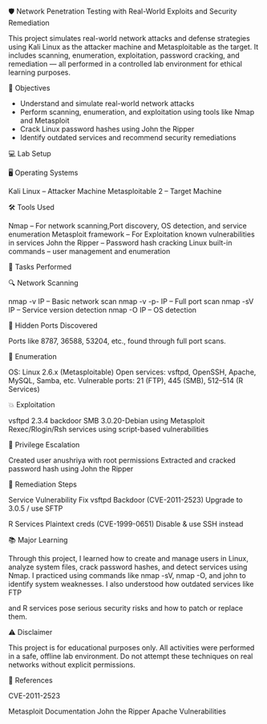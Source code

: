 🛡 Network Penetration Testing with Real-World Exploits and Security Remediation

This project simulates real-world network attacks and defense strategies using Kali Linux as the attacker machine and Metasploitable as the target. It includes scanning, enumeration, exploitation, password cracking, and remediation — all performed in a controlled lab environment for ethical learning purposes.

🎯 Objectives


- Understand and simulate real-world network attacks
- Perform scanning, enumeration, and exploitation using tools like Nmap and Metasploit
- Crack Linux password hashes using John the Ripper
- Identify outdated services and recommend security remediations

💻 Lab Setup

🖥 Operating Systems

Kali Linux – Attacker Machine
Metasploitable 2 – Target Machine

🛠 Tools Used

Nmap – For network scanning,Port discovery, OS detection, and service enumeration 
Metasploit framework –  For Exploitation known vulnerabilities in services 
John the Ripper – Password hash cracking
Linux built-in commands – user management and enumeration

🚀 Tasks Performed

🔍 Network Scanning

nmap -v IP – Basic network scan
nmap -v -p- IP – Full port scan
nmap -sV IP – Service version detection
nmap -O IP – OS detection

🔐 Hidden Ports Discovered

Ports like 8787, 36588, 53204,
etc., found through full port scans.

📡 Enumeration

OS: Linux 2.6.x (Metasploitable)
Open services: vsftpd, OpenSSH, Apache, MySQL, Samba, etc.
Vulnerable ports: 21 (FTP), 445 (SMB), 512–514 (R Services)

💥 Exploitation

vsftpd 2.3.4 backdoor
SMB 3.0.20-Debian using Metasploit
Rexec/Rlogin/Rsh services using script-based vulnerabilities

👤 Privilege Escalation

Created user anushriya with root permissions
Extracted and cracked password hash using John the Ripper


🔧 Remediation Steps

Service	Vulnerability	Fix
vsftpd	Backdoor (CVE-2011-2523)	Upgrade to 3.0.5 / use SFTP

R Services	Plaintext creds (CVE-1999-0651)	Disable & use SSH instead

📚 Major Learning

Through this project, I learned how to create and manage users in Linux, analyze system files, crack password hashes, and detect services using Nmap. I practiced using commands like nmap -sV, nmap -O, and john to identify system weaknesses. I also understood how outdated services like FTP

and R services pose serious security risks and how to patch or replace them.

⚠ Disclaimer

This project is for educational purposes only. All activities were performed in a safe, offline lab environment. Do not attempt these techniques on real networks without explicit permissions.

📎 References

CVE-2011-2523

Metasploit Documentation
John the Ripper
Apache Vulnerabilities
